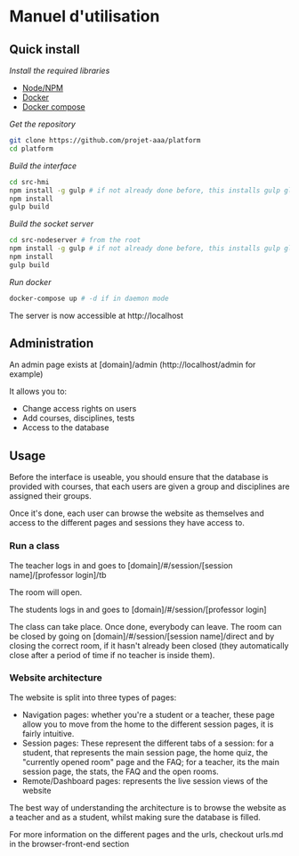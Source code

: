 # Manuel d'utilisation

## Quick install

*Install the required libraries*
- [Node/NPM](https://nodejs.org/en/)
- [Docker](https://docs.docker.com/engine/installation/)
- [Docker compose](https://docs.docker.com/compose/install/)

*Get the repository*
```bash
git clone https://github.com/projet-aaa/platform
cd platform
```

*Build the interface*
```bash
cd src-hmi
npm install -g gulp # if not already done before, this installs gulp globally
npm install
gulp build
```

*Build the socket server*
```bash
cd src-nodeserver # from the root
npm install -g gulp # if not already done before, this installs gulp globally
npm install
gulp build
```

*Run docker*
```bash
docker-compose up # -d if in daemon mode
```

The server is now accessible at http://localhost

## Administration

An admin page exists at [domain]/admin (http://localhost/admin for example)

It allows you to:
- Change access rights on users
- Add courses, disciplines, tests
- Access to the database

## Usage

Before the interface is useable, you should ensure that the database is provided with 
courses, that each users are given a group and disciplines are assigned their groups.

Once it's done, each user can browse the website as themselves and access to the different 
pages and sessions they have access to.

### Run a class

The teacher logs in and goes to [domain]/#/session/[session name]/[professor login]/tb

The room will open.

The students logs in and goes to [domain]/#/session/[professor login]

The class can take place. Once done, everybody can leave. The room can be closed by going on 
[domain]/#/session/[session name]/direct and by closing the correct room, if it hasn't already been closed
(they automatically close after a period of time if no teacher is inside them).

### Website architecture

The website is split into three types of pages:
- Navigation pages: whether you're a student or a teacher, these page allow you to move from the home to the different
session pages, it is fairly intuitive.
- Session pages: These represent the different tabs of a session: for a student, that represents the main session page,
the home quiz, the "currently opened room" page and the FAQ; for a teacher, its the main session page, the stats, the FAQ
and the open rooms.
- Remote/Dashboard pages: represents the live session views of the website

The best way of understanding the architecture is to browse the website as a teacher and as a student, whilst making sure
the database is filled.

For more information on the different pages and the urls, checkout urls.md in the browser-front-end section